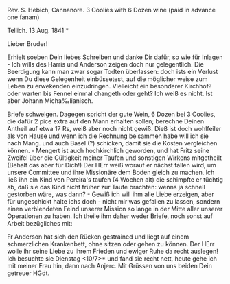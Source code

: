 Rev. S. Hebich, Cannanore. 3 Coolies with 6 Dozen wine (paid in advance one fanam)

 Tellich. 13 Aug. 1841 <Freitg>*

Lieber Bruder!

Erhielt soeben Dein liebes Schreiben und danke Dir dafür, so wie für Inlagen - Ich wills des Harris und Anderson zeigen doch nur gelegentlich. Die Beerdigung kann man zwar sogar Todten überlassen: doch ists ein Verlust wenn Du diese Gelegenheit einbüssetest, auf die möglicher weise zum Leben zu erwekenden einzudringen. Vielleicht ein besonderer Kirchhof? oder warten bis Fennel einmal changeth oder geht? Ich weiß es nicht. Ist aber Johann Micha‰lianisch.

Briefe schweigen. Dagegen spricht der gute Wein, 6 Dozen bei 3 Coolies, die dafür 2 pice extra auf den Mann erhalten sollen; berechne Deinen Antheil auf etwa 17 Rs, weiß aber noch nicht gewiß. Dieß ist doch wohlfeiler als von Hause und wenn ich die Rechnung beisammen habe will ich sie nach Mang. und auch Basel (?) schicken, damit sie die Kosten vergleichen können. - Mengert ist auch hochkirchlich geworden, und hat Fritz seine Zweifel über die Gültigkeit meiner Taufen und sonstigen Wirkens mitgetheilt (Behalt das aber für Dich!) Der HErr weiß worauf er nächst fallen wird, um unsere Committee und ihre Missionäre dem Boden gleich zu machen. Ich ließ ihn ein Kind von Pereira's taufen (4 Wochen alt) die schimpfte er tüchtig ab, daß sie das Kind nicht früher zur Taufe brachten: wenns ja schnell gestorben wäre, was dann? - Gewiß ich will ihm alle Liebe erzeigen, aber für ungeschickt halte ichs doch - nicht mir was gefallen zu lassen, sondern einen verblendeten Feind unserer Mission so lange in der Mitte aller unserer Operationen zu haben. Ich theile ihm daher weder Briefe, noch sonst auf Arbeit bezügliches mit:

Fr Anderson hat sich den Rücken gestrained und liegt auf einem schmerzlichen Krankenbett, ohne sitzen oder gehen zu können. Der HErr wolle ihr seine Liebe zu ihrem Frieden und ewiger Ruhe da recht auslegen! Ich besuchte sie Dienstag <10/7>* und fand sie recht nett, heute gehe ich mit meiner Frau hin, dann nach Anjerc.
 Mit Grüssen von uns beiden Dein getreuer
 HGdt.


